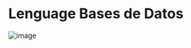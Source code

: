 # Lenguage Bases de Datos
![image](https://github.com/JorklinR/LenguageBasesdeDatos/assets/105829457/cf279055-3b57-40f7-abdf-4880e4f24b9a)
